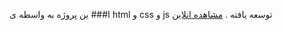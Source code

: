 

ا### ین پروژه به واسطه ی html و css و js  توسعه یافته .
[مشاهده انلاین](https://arasto.netlify.app/)
